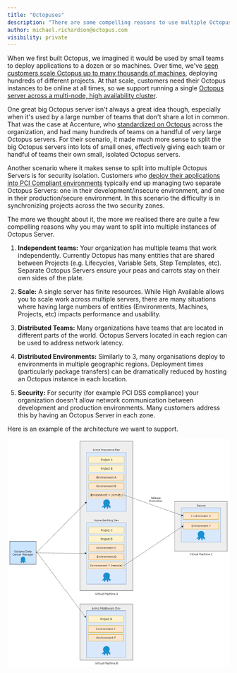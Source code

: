 ```yaml
---
title: "Octopuses"
description: "There are some compelling reasons to use multiple Octopus Server instances, but managing multiple instances is problemmatic. We want to make managing multiple related Octopus Server instances a first-class citizen of the Octopus world." 
author: michael.richardson@octopus.com
visibility: private
---
```


When we first built Octopus, we imagined it would be used by small teams to deploy applications to a dozen or so machines. Over time, we've [seen customers scale Octopus up to many thousands of machines](https://octopus.com/blog/octostats), deploying hundreds of different projects. At that scale, customers need their Octopus instances to be online at all times, so we support running a single [Octopus server across a multi-node, high availability cluster](https://octopus.com/high-availability).

One great big Octopus server isn't always a great idea though, especially when it's used by a large number of teams that don't share a lot in common. That was the case at Accenture, who [standardized on Octopus](https://channel9.msdn.com/Shows/ANZMVP/Updating-Octopus-Deploy-at-Accenture-with-Jim-Szubryt-and-Damian-Brady) across the organization, and had many hundreds of teams on a handful of very large Octopus servers. For their scenario, it made much more sense to split the big Octopus servers into lots of small ones, effectively giving each team or handful of teams their own small, isolated Octopus servers.

Another scenario where it makes sense to split into multiple Octopus Servers is for security isolation. Customers who [deploy their applications into PCI Compliant environments](https://octopus.com/docs/reference/pci-compliance-and-octopus-deploy) typically end up managing two separate Octopus Servers: one in their development/insecure environment, and one in their production/secure environment. In this scenario the difficulty is in synchronizing projects across the two security zones.

The more we thought about it, the more we realised there are quite a few compelling reasons why you may want to split into multiple instances of Octopus Server.

1. **Independent teams:** Your organization has multiple teams that work independently. Currently Octopus has many entities that are shared between Projects (e.g. Lifecycles, Variable Sets, Step Templates, etc). Separate Octopus Servers ensure your peas and carrots stay on their own sides of the plate. 

2. **Scale:** A single server has finite resources. While High Available allows you to scale work across multiple servers, there are many situations where having large numbers of entities (Environments, Machines, Projects, etc) impacts performance and usability.    

3. **Distributed Teams:** Many organizations have teams that are located in different parts of the world. Octopus Servers located in each region can be used to address network latency. 

4. **Distributed Environments:** Similarly to 3, many organisations deploy to environments in multiple geographic regions.  Deployment times (particularly package transfers) can be dramatically reduced by hosting an Octopus instance in each location. 

5. **Security:** For security (for example PCI DSS compliance) your organization doesn't allow network communication between development and production environments. Many customers address this by having an Octopus Server in each zone. 




Here is an example of the architecture we want to support.

![Spaces and Zones example architecture](spaces-and-zones-architecture.png)